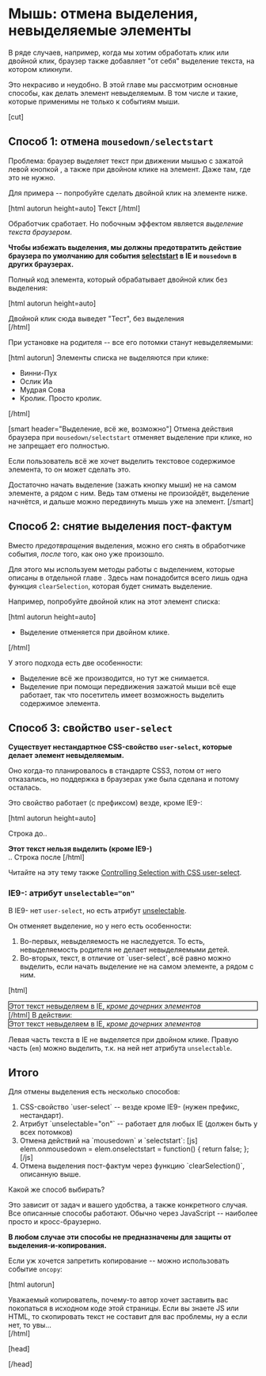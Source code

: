 # Мышь: отмена выделения, невыделяемые элементы

В ряде случаев, например, когда мы хотим обработать клик или двойной клик, браузер также добавляет "от себя" выделение текста, на котором кликнули.

Это некрасиво и неудобно. В этой главе мы рассмотрим основные способы, как делать элемент невыделяемым. В том числе и такие, которые применимы не только к событиям мыши.

[cut]
## Способ 1: отмена `mousedown/selectstart`

Проблема: браузер выделяет текст при движении мышью с зажатой левой кнопкой , а также при двойном клике на элемент. Даже там, где это не нужно.

Для примера -- попробуйте сделать двойной клик на элементе ниже.

[html autorun height=auto]
<span ondblclick="alert('двойной клик!')">Текст</span>
[/html]

Обработчик сработает. Но побочным эффектом является *выделение текста браузером*. 

**Чтобы избежать выделения, мы должны предотвратить действие браузера по умолчанию для события [selectstart](http://msdn.microsoft.com/en-us/library/ms536969%28VS.85%29.aspx) в IE и `mousedown` в других браузерах.**

Полный код элемента, который обрабатывает двойной клик без выделения:

[html autorun height=auto]
<div ondblclick="alert('Тест')" *!*onselectstart="return false" onmousedown="return false"*/!*>
  Двойной клик сюда выведет "Тест", без выделения
</div>
[/html]

При установке на родителя -- все его потомки станут невыделяемыми:

[html autorun]
Элементы списка не выделяются при клике:
<ul onmousedown="return false" onselectstart="return false">
  <li>Винни-Пух</li>
  <li>Ослик Иа</li>
  <li>Мудрая Сова</li>
  <li>Кролик. Просто кролик.</li>
</ul>
[/html]

[smart header="Выделение, всё же, возможно"]
Отмена действия браузера при `mousedown/selectstart` отменяет выделение при клике, но не запрещает его полностью.

Если пользователь всё же хочет выделить текстовое содержимое элемента, то он может сделать это. 

Достаточно начать выделение (зажать кнопку мыши) не на самом элементе, а рядом с ним. Ведь там отмены не произойдёт, выделение начнётся, и дальше можно передвинуть мышь уже на элемент.
[/smart]

## Способ 2: снятие выделения пост-фактум

Вместо *предотвращения* выделения, можно его снять в обработчике события, *после* того, как оно уже произошло.

Для этого мы используем методы работы с выделением, которые описаны в отдельной главе [](article:563). Здесь нам понадобится всего лишь одна функция `clearSelection`, которая будет снимать выделение.

Например, попробуйте двойной клик на этот элемент списка:

[html autorun height=auto]
<ul>
  <li ondblclick="clearSelection()">Выделение отменяется при двойном клике.</li>
</ul>

<script>
  function clearSelection() {
    if (window.getSelection) {
      window.getSelection().removeAllRanges();
    } else { // старый IE
      document.selection.empty();
    }
  }
</script>
[/html]

У этого подхода есть две особенности:

<ul>
<li>Выделение всё же производится, но тут же снимается.</li>
<li>Выделение при помощи передвижения зажатой мыши всё еще работает, так что посетитель имеет возможность выделить содержимое элемента.</li>
</ul>



## Способ 3: свойство `user-select`

**Существует нестандартное CSS-свойство `user-select`, которые делает элемент невыделяемым.**

Оно когда-то планировалось в стандарте CSS3, потом от него отказались, но поддержка в браузерах уже была сделана и потому осталась.

Это свойство работает (с префиксом) везде, кроме IE9-:

[html autorun height=auto]
<style>
b {
  -webkit-user-select: none; /* user-select -- это нестандартное свойство */
  -moz-user-select: none;    /* поэтому нужны префиксы */
  -ms-user-select: none;    
}
</style>

Строка до..
<div ondblclick="alert('Тест')">
  <b>Этот текст нельзя выделить (кроме IE9-)</b>
</div>
.. Строка после
[/html]

Читайте на эту тему также [Controlling Selection with CSS user-select](http://blogs.msdn.com/b/ie/archive/2012/01/11/controlling-selection-with-css-user-select.aspx).


### IE9-: атрибут `unselectable="on"`

В IE9-  нет `user-select`, но есть атрибут [unselectable](http://msdn.microsoft.com/en-us/library/ms534706%28v=vs.85%29.aspx). 

Он отменяет выделение, но у него есть особенности:
<ol>
<li>Во-первых, невыделяемость не наследуется. То есть, невыделяемость родителя не делает невыделяемыми детей.</li>
<li>Во-вторых, текст, в отличие от `user-select`, всё равно можно выделить, если начать выделение не на самом элементе, а рядом с ним.</li>
</ol>


[html]
<div ondblclick="alert('Тест')" *!*unselectable="on"*/!* style="border:1px solid black">
  Этот текст невыделяем в IE, <em>кроме дочерних элементов</em>
</div>
[/html]
В действии:
<div ondblclick="alert('Тест')" unselectable="on" style="border:1px solid black">
  Этот текст невыделяем в IE, <em>кроме дочерних элементов</em>
</div>

Левая часть текста в IE не выделяется при двойном клике. Правую часть (`em`) можно выделить, т.к. на ней нет атрибута `unselectable`. 


## Итого

Для отмены выделения есть несколько способов:

<ol>
<li>CSS-свойство `user-select` -- везде кроме IE9- (нужен префикс, нестандарт).</li>
<li>Атрибут `unselectable="on"` -- работает для любых IE (должен быть у всех потомков)</li>
<li>Отмена действий на `mousedown` и `selectstart`:
[js]
elem.onmousedown = elem.onselectstart = function() { 
  return false;
};
[/js]
</li>
<li>Отмена выделения пост-фактум через функцию `clearSelection()`, описанную выше.</li>
</ol>

Какой же способ выбирать?

Это зависит от задач и вашего удобства, а также конкретного случая. Все описанные способы работают. Обычно через JavaScript -- наиболее просто и кросс-браузерно.

**В любом случае эти способы не предназначены для защиты от выделения-и-копирования.**

Если уж хочется запретить копирование -- можно использовать событие `oncopy`:

[html autorun]
<div oncopy="alert('Копирование запрещено');return false">
  Уважаемый копирователь, 
  почему-то автор хочет заставить вас покопаться в исходном коде этой страницы.
  Если вы знаете JS или HTML, то скопировать текст не составит для вас проблемы, 
  ну а если нет, то увы...
</div>
[/html]


[head]
<link rel="stylesheet" type="text/css" href="/files/tutorial/browser/events/mouse.css"/>
<script src="/files/tutorial/browser/events/log.js"></script>

<script type="text/javascript">
function highlightMe(elem) {
    elem.style.backgroundColor='yellow'
    alert(elem.className)
    elem.style.backgroundColor = ''
}

function highlightMe2(e) {
    highlightMe(e.currentTarget);
}
</script>
[/head]